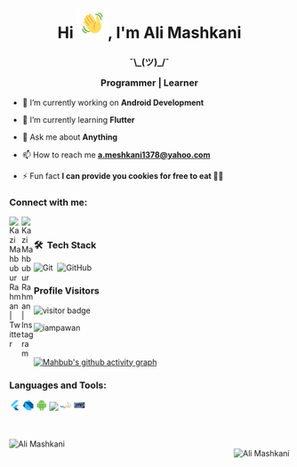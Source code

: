 <h1 align="center">Hi <img src="https://github.com/MashkaniAli/MashkaniAli/blob/main/Wave.gif" height="55px" width="55px">, I'm Ali Mashkani</h1>
<h3 align="center">¯\_(ツ)_/¯

Programmer | Learner

</h3>

- 🔭 I’m currently working on **Android Development**

- 🌱 I’m currently learning **Flutter**

- 💬 Ask me about **Anything**

- 📫 How to reach me **a.meshkani1378@yahoo.com**

- ⚡ Fun fact **I can provide you cookies for free to eat 🍪😂**

### Connect with me:

[<img align="left" alt="Kazi Mahbubur Rahman | Twitter" width="22px" src="https://cdn-icons-png.flaticon.com/512/906/906377.png" />][telegram]
[<img align="left" alt="Kazi Mahbubur Rahman | Instagram" width="22px" src="https://cdn.jsdelivr.net/npm/simple-icons@v3/icons/instagram.svg" />][instagram]

<br />

### 🛠 &nbsp;Tech Stack

![Git](https://img.shields.io/badge/-Git-05122A?style=flat&logo=git)&nbsp;
![GitHub](https://img.shields.io/badge/-GitHub-05122A?style=flat&logo=github)&nbsp;
<br />
### Profile Visitors 
![visitor badge](https://visitor-badge.glitch.me/badge?page_id=MashkaniAli.visitor-badge&left_color=blue&right_color=yellow)
<p align="left"> <img src="https://komarev.com/ghpvc/?username=MashkaniAli&label=Views&color=blue&style=plastic" alt="iampawan" /> </p>
<br />

[![Mahbub's github activity graph](https://activity-graph.herokuapp.com/graph?username=MashkaniAli&bg_color=ffffff&color=777777&line=ff5200&point=1adbce&area=true&hide_border=true)](https://github.com/MashkaniAli/github-readme-activity-graph)


<h3 align="left">Languages and Tools:</h3>
<code><img height="20" src="https://raw.githubusercontent.com/github/explore/80688e429a7d4ef2fca1e82350fe8e3517d3494d/topics/flutter/flutter.png"></code>
<code><img height="20" src="https://raw.githubusercontent.com/github/explore/80688e429a7d4ef2fca1e82350fe8e3517d3494d/topics/dart/dart.png"></code>
<code><img height="20" src="https://raw.githubusercontent.com/github/explore/80688e429a7d4ef2fca1e82350fe8e3517d3494d/topics/android/android.png"></code>
<code><img height="20" src="https://www.vectorlogo.zone/logos/git-scm/git-scm-icon.svg"></code>
<code><img height="20" src="https://raw.githubusercontent.com/devicons/devicon/master/icons/mysql/mysql-original-wordmark.svg"></code>
<code><img height="20" src="https://raw.githubusercontent.com/devicons/devicon/master/icons/php/php-original.svg"></code>
<br>
<br>
<br>


<p><img width="494" align="left" src="https://github-readme-stats.vercel.app/api/top-langs?username=MashkaniAli&show_icons=true&locale=en&layout=compact" alt="Ali Mashkani" /></p>

<p><img align="right" src="https://github-readme-stats.vercel.app/api?username=MashkaniAli&show_icons=true&locale=en" alt="Ali Mashkani" /></p>

[website]: https://TechHelpBD.com
[facebook]: https://facebook.com/MahbubDev
[twitter]: https://twitter.com/mahbubdev
[youtube]: https://youtube.com/TechHelpBangladesh
[instagram]: https://instagram.com/alimashkani42/
[linkedin]: https://linkedin.com/in/mahbubdev
[telegram]: https://t.me/Mr_Developer_78
